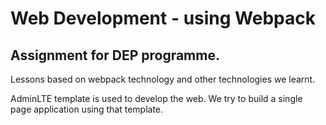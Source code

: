 # Web Development - using Webpack
## Assignment for DEP programme.

Lessons based on webpack technology and other technologies we learnt.

AdminLTE template is used to develop the web. We try to build a single page application using that template.

